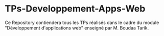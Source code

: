 # TPs-Developpement-Apps-Web
Ce Repository contiendera tous les TPs réalisés dans le cadre du module "Développement d'applications web" enseigné par M. Boudaa Tarik.

